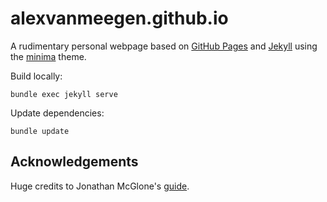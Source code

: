 # alexvanmeegen.github.io

A rudimentary personal webpage based on [GitHub Pages](https://pages.github.com/) and [Jekyll](https://github.com/jekyll/jekyll) using the [minima](https://github.com/jekyll/minima) theme.

Build locally:
```
bundle exec jekyll serve
```

Update dependencies:
```
bundle update
```

## Acknowledgements

Huge credits to Jonathan McGlone's [guide](http://jmcglone.com/guides/github-pages/).
